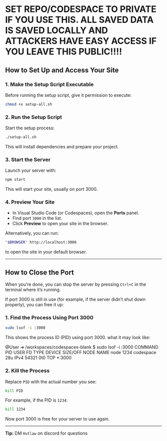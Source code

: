 # SET REPO/CODESPACE TO PRIVATE IF YOU USE THIS. ALL SAVED DATA IS SAVED LOCALLY AND ATTACKERS HAVE EASY ACCESS IF YOU LEAVE THIS PUBLIC!!!!

## How to Set Up and Access Your Site

### 1. Make the Setup Script Executable

Before running the setup script, give it permission to execute:

```bash
chmod +x setup-all.sh
```

### 2. Run the Setup Script

Start the setup process:

```bash
./setup-all.sh
```

This will install dependencies and prepare your project.

### 3. Start the Server

Launch your server with:

```bash
npm start
```

This will start your site, usually on port 3000.

### 4. Preview Your Site

- In Visual Studio Code (or Codespaces), open the **Ports** panel.
- Find port `3000` in the list.
- Click **Preview** to open your site in the browser.

Alternatively, you can run:

```bash
"$BROWSER" http://localhost:3000
```

to open the site in your default browser.

---

## How to Close the Port

When you’re done, you can stop the server by pressing `Ctrl+C` in the terminal where it’s running.

If port 3000 is still in use (for example, if the server didn’t shut down properly), you can free it up:

### 1. Find the Process Using Port 3000

```bash
sudo lsof -i :3000
```

This shows the process ID (PID) using port 3000.
what it may look like:

@User ➜ /workspaces/codespaces-blank $ sudo lsof -i :3000
COMMAND  PID USER        FD   TYPE  DEVICE SIZE/OFF NODE NAME
node    1234 codespace   28u  IPv4  54321  0t0      TCP *:3000

### 2. Kill the Process

Replace `PID` with the actual number you see:

```bash
kill PID
```

For example, if the PID is `1234`:

```bash
kill 1234
```

Now port 3000 is free for your server to use again.

---

**Tip:**
DM `Hutlaw` on discord for questions
